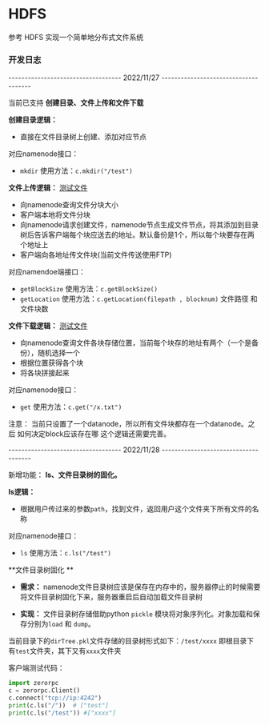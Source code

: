# HDFS

参考 HDFS 实现一个简单地分布式文件系统

### 开发日志

----------------------------------- 2022/11/27 -------------------------------------

当前已支持 **创建目录、文件上传和文件下载**

**创建目录逻辑：**
- 直接在文件目录树上创建、添加对应节点

对应namenode接口：
- `mkdir` 使用方法：`c.mkdir("/test")`

**文件上传逻辑：**  [测试文件](https://github.com/onlyone2019/HDFS/blob/main/putFileTest.py)
- 向namenode查询文件分块大小
- 客户端本地将文件分块
- 向namenode请求创建文件，namenode节点生成文件节点，将其添加到目录树后告诉客户端每个块应送去的地址。默认备份是1个，所以每个块要存在两个地址上
- 客户端向各地址传文件块(当前文件传送使用FTP)

对应namendoe端接口：
- `getBlockSize` 使用方法：`c.getBlockSize()`
- `getLocation` 使用方法：`c.getLocation(filepath , blocknum)` 文件路径 和 文件块数

**文件下载逻辑：** [测试文件](https://github.com/onlyone2019/HDFS/blob/main/getFileTest.py)
- 向namenode查询文件各块存储位置，当前每个块存的地址有两个（一个是备份），随机选择一个
- 根据位置获得各个块
- 将各块拼接起来

对应namenode接口：
- `get` 使用方法：`c.get("/x.txt")`

注意：
当前只设置了一个datanode，所以所有文件块都存在一个datanode。之后 如何决定block应该存在哪 这个逻辑还需要完善。

----------------------------------- 2022/11/28 -------------------------------------

新增功能： **ls、文件目录树的固化。**

**ls逻辑：**
- 根据用户传过来的参数`path`，找到文件，返回用户这个文件夹下所有文件的名称

对应namenode接口：
- `ls` 使用方法：`c.ls("/test")`

**文件目录树固化 **
- **需求：** namenode文件目录树应该是保存在内存中的，服务器停止的时候需要将文件目录树固化下来，服务器重启后自动加载文件目录树

- **实现：** 文件目录树存储借助python `pickle` 模块将对象序列化。对象加载和保存分别为`load` 和 `dump`。

当前目录下的`dirTree.pkl`文件存储的目录树形式如下：`/test/xxxx` 即根目录下有`test`文件夹，其下又有`xxxx`文件夹

客户端测试代码：
```python
import zerorpc
c = zerorpc.Client()
c.connect("tcp://ip:4242")
print(c.ls("/"))  # ["test"]
print(c.ls("/test")) #["xxxx"]
```